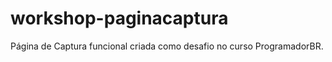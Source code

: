 ﻿# workshop-paginacaptura
 
 Página de Captura funcional criada como desafio no curso ProgramadorBR.
